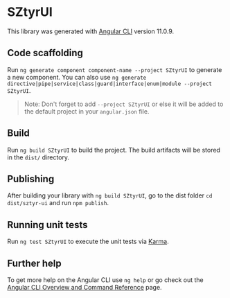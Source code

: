 # SZtyrUI

This library was generated with [Angular CLI](https://github.com/angular/angular-cli) version 11.0.9.

## Code scaffolding

Run `ng generate component component-name --project SZtyrUI` to generate a new component. You can also use `ng generate directive|pipe|service|class|guard|interface|enum|module --project SZtyrUI`.
> Note: Don't forget to add `--project SZtyrUI` or else it will be added to the default project in your `angular.json` file. 

## Build

Run `ng build SZtyrUI` to build the project. The build artifacts will be stored in the `dist/` directory.

## Publishing

After building your library with `ng build SZtyrUI`, go to the dist folder `cd dist/sztyr-ui` and run `npm publish`.

## Running unit tests

Run `ng test SZtyrUI` to execute the unit tests via [Karma](https://karma-runner.github.io).

## Further help

To get more help on the Angular CLI use `ng help` or go check out the [Angular CLI Overview and Command Reference](https://angular.io/cli) page.
